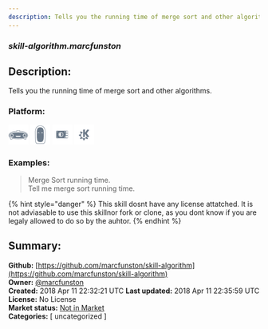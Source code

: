 ```yaml
---
description: Tells you the running time of merge sort and other algorithms.
---
```


### _skill-algorithm.marcfunston_  
## Description:  
Tells you the running time of merge sort and other algorithms.  
  
### Platform:  
 ![Mark I](../.gitbook/assets/mark-1-icon.png)  ![Mark II](../.gitbook/assets/mark-2-icon.png)  ![Picroft](../.gitbook/assets/picroft-icon.png)  ![plasmoid](../.gitbook/assets/kde.png)   
### Examples:  
> Merge Sort running time.  
> Tell me merge sort running time.  
  
{% hint style="danger" %}
This skill dosnt have any license attatched. It is not adviasable to use this skillnor fork or clone, as you dont know if you are legaly allowed to do so by the auhtor.
{% endhint %}
  
## Summary:  
**Github:** [https://github.com/marcfunston/skill-algorithm](https://github.com/marcfunston/skill-algorithm)  
**Owner:** [@marcfunston](https://github.com/marcfunston)  
**Created:** 2018 Apr 11 22:32:21 UTC  **Last updated:** 2018 Apr 11 22:35:59 UTC  
**License:** No License  
**Market status:** [Not in Market](https://market.mycroft.ai/skill/)  
**Categories:** [ uncategorized ]   
